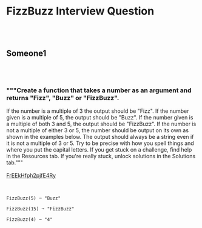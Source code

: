 # FizzBuzz Interview Question
<br><br>
## Someone1
<br><br>
### """Create a function that takes a number as an argument and returns "Fizz", "Buzz" or "FizzBuzz".
If the number is a multiple of 3 the output should be "Fizz".
If the number given is a multiple of 5, the output should be "Buzz".
If the number given is a multiple of both 3 and 5, the output should be "FizzBuzz".
If the number is not a multiple of either 3 or 5, the number should be output on its own as shown in the examples below.
The output should always be a string even if it is not a multiple of 3 or 5.
Try to be precise with how you spell things and where you put the capital letters.
If you get stuck on a challenge, find help in the Resources tab.
If you're really stuck, unlock solutions in the Solutions tab."""
<br><br>
[FrEEkHfph2pjfE4Ry](https://edabit.com/challenge/FrEEkHfph2pjfE4Ry)
<br><br>
```FizzBuzz(3) ➞ "Fizz"

FizzBuzz(5) ➞ "Buzz"

FizzBuzz(15) ➞ "FizzBuzz"

FizzBuzz(4) ➞ "4"
```

<br><br>
